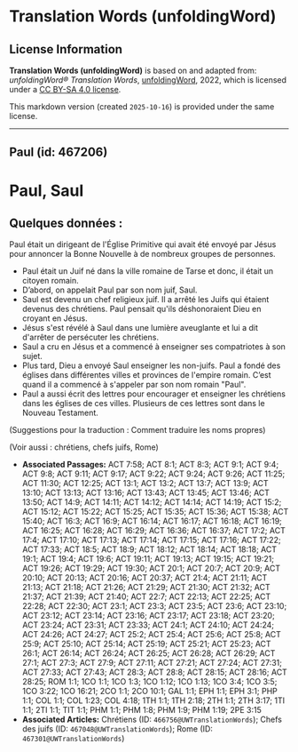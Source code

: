 # Translation Words (unfoldingWord)

## License Information

**Translation Words (unfoldingWord)** is based on and adapted from: _unfoldingWord® Translation Words_, [unfoldingWord](https://unfoldingword.org/utw), 2022, which is licensed under a [CC BY-SA 4.0 license](https://creativecommons.org/licenses/by-sa/4.0/legalcode.en).

This markdown version (created `2025-10-16`) is provided under the same license.



--------------------------------

## Paul (id: 467206)

Paul, Saul
==========

Quelques données :
------------------

Paul était un dirigeant de l'Église Primitive qui avait été envoyé par Jésus pour annoncer la Bonne Nouvelle à de nombreux groupes de personnes.

* Paul était un Juif né dans la ville romaine de Tarse et donc, il était un citoyen romain.
* D’abord, on appelait Paul par son nom juif, Saul.
* Saul est devenu un chef religieux juif. Il a arrêté les Juifs qui étaient devenus des chrétiens. Paul pensait qu'ils déshonoraient Dieu en croyant en Jésus.
* Jésus s'est révélé à Saul dans une lumière aveuglante et lui a dit d'arrêter de persécuter les chrétiens.
* Saul a cru en Jésus et a commencé à enseigner ses compatriotes à son sujet.
* Plus tard, Dieu a envoyé Saul enseigner les non\-juifs. Paul a fondé des églises dans différentes villes et provinces de l'empire romain. C’est quand il a commencé à s'appeler par son nom romain "Paul".
* Paul a aussi écrit des lettres pour encourager et enseigner les chrétiens dans les églises de ces villes. Plusieurs de ces lettres sont dans le Nouveau Testament.

(Suggestions pour la traduction : Comment traduire les noms propres)

(Voir aussi : chrétiens, chefs juifs, Rome)

* **Associated Passages:** ACT 7:58; ACT 8:1; ACT 8:3; ACT 9:1; ACT 9:4; ACT 9:8; ACT 9:11; ACT 9:17; ACT 9:22; ACT 9:24; ACT 9:26; ACT 11:25; ACT 11:30; ACT 12:25; ACT 13:1; ACT 13:2; ACT 13:7; ACT 13:9; ACT 13:10; ACT 13:13; ACT 13:16; ACT 13:43; ACT 13:45; ACT 13:46; ACT 13:50; ACT 14:9; ACT 14:11; ACT 14:12; ACT 14:14; ACT 14:19; ACT 15:2; ACT 15:12; ACT 15:22; ACT 15:25; ACT 15:35; ACT 15:36; ACT 15:38; ACT 15:40; ACT 16:3; ACT 16:9; ACT 16:14; ACT 16:17; ACT 16:18; ACT 16:19; ACT 16:25; ACT 16:28; ACT 16:29; ACT 16:36; ACT 16:37; ACT 17:2; ACT 17:4; ACT 17:10; ACT 17:13; ACT 17:14; ACT 17:15; ACT 17:16; ACT 17:22; ACT 17:33; ACT 18:5; ACT 18:9; ACT 18:12; ACT 18:14; ACT 18:18; ACT 19:1; ACT 19:4; ACT 19:6; ACT 19:11; ACT 19:13; ACT 19:15; ACT 19:21; ACT 19:26; ACT 19:29; ACT 19:30; ACT 20:1; ACT 20:7; ACT 20:9; ACT 20:10; ACT 20:13; ACT 20:16; ACT 20:37; ACT 21:4; ACT 21:11; ACT 21:13; ACT 21:18; ACT 21:26; ACT 21:29; ACT 21:30; ACT 21:32; ACT 21:37; ACT 21:39; ACT 21:40; ACT 22:7; ACT 22:13; ACT 22:25; ACT 22:28; ACT 22:30; ACT 23:1; ACT 23:3; ACT 23:5; ACT 23:6; ACT 23:10; ACT 23:12; ACT 23:14; ACT 23:16; ACT 23:17; ACT 23:18; ACT 23:20; ACT 23:24; ACT 23:31; ACT 23:33; ACT 24:1; ACT 24:10; ACT 24:24; ACT 24:26; ACT 24:27; ACT 25:2; ACT 25:4; ACT 25:6; ACT 25:8; ACT 25:9; ACT 25:10; ACT 25:14; ACT 25:19; ACT 25:21; ACT 25:23; ACT 26:1; ACT 26:14; ACT 26:24; ACT 26:25; ACT 26:28; ACT 26:29; ACT 27:1; ACT 27:3; ACT 27:9; ACT 27:11; ACT 27:21; ACT 27:24; ACT 27:31; ACT 27:33; ACT 27:43; ACT 28:3; ACT 28:8; ACT 28:15; ACT 28:16; ACT 28:25; ROM 1:1; 1CO 1:1; 1CO 1:3; 1CO 1:12; 1CO 1:13; 1CO 3:4; 1CO 3:5; 1CO 3:22; 1CO 16:21; 2CO 1:1; 2CO 10:1; GAL 1:1; EPH 1:1; EPH 3:1; PHP 1:1; COL 1:1; COL 1:23; COL 4:18; 1TH 1:1; 1TH 2:18; 2TH 1:1; 2TH 3:17; 1TI 1:1; 2TI 1:1; TIT 1:1; PHM 1:1; PHM 1:8; PHM 1:9; PHM 1:19; 2PE 3:15
* **Associated Articles:** Chrétiens (ID: `466756@UWTranslationWords`); Chefs des juifs (ID: `467048@UWTranslationWords`); Rome (ID: `467301@UWTranslationWords`)

